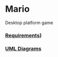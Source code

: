 # Mario
Desktop platform game
### [Requirements](https://github.com/PaulChukhonski/Mario/blob/master/Documentation/Requirements/Requirements.md))
### [UML Diagrams](https://github.com/PaulChukhonski/Mario/tree/master/Documentation/Diagrams)
